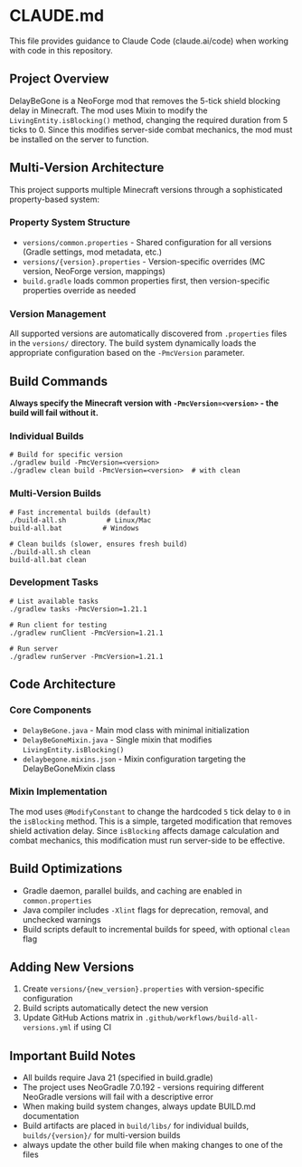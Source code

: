 # CLAUDE.md

This file provides guidance to Claude Code (claude.ai/code) when working with code in this repository.

## Project Overview

DelayBeGone is a NeoForge mod that removes the 5-tick shield blocking delay in Minecraft. The mod uses Mixin to modify the `LivingEntity.isBlocking()` method, changing the required duration from 5 ticks to 0. Since this modifies server-side combat mechanics, the mod must be installed on the server to function.

## Multi-Version Architecture

This project supports multiple Minecraft versions through a sophisticated property-based system:

### Property System Structure
- `versions/common.properties` - Shared configuration for all versions (Gradle settings, mod metadata, etc.)
- `versions/{version}.properties` - Version-specific overrides (MC version, NeoForge version, mappings)
- `build.gradle` loads common properties first, then version-specific properties override as needed

### Version Management
All supported versions are automatically discovered from `.properties` files in the `versions/` directory. The build system dynamically loads the appropriate configuration based on the `-PmcVersion` parameter.

## Build Commands

**Always specify the Minecraft version with `-PmcVersion=<version>` - the build will fail without it.**

### Individual Builds
```
# Build for specific version
./gradlew build -PmcVersion=<version>
./gradlew clean build -PmcVersion=<version>  # with clean
```

### Multi-Version Builds
```
# Fast incremental builds (default)
./build-all.sh          # Linux/Mac
build-all.bat          # Windows

# Clean builds (slower, ensures fresh build)
./build-all.sh clean
build-all.bat clean
```

### Development Tasks
```
# List available tasks
./gradlew tasks -PmcVersion=1.21.1

# Run client for testing
./gradlew runClient -PmcVersion=1.21.1

# Run server
./gradlew runServer -PmcVersion=1.21.1
```

## Code Architecture

### Core Components
- `DelayBeGone.java` - Main mod class with minimal initialization
- `DelayBeGoneMixin.java` - Single mixin that modifies `LivingEntity.isBlocking()`
- `delaybegone.mixins.json` - Mixin configuration targeting the DelayBeGoneMixin class

### Mixin Implementation
The mod uses `@ModifyConstant` to change the hardcoded `5` tick delay to `0` in the `isBlocking` method. This is a simple, targeted modification that removes shield activation delay. Since `isBlocking` affects damage calculation and combat mechanics, this modification must run server-side to be effective.

## Build Optimizations

- Gradle daemon, parallel builds, and caching are enabled in `common.properties`
- Java compiler includes `-Xlint` flags for deprecation, removal, and unchecked warnings
- Build scripts default to incremental builds for speed, with optional `clean` flag

## Adding New Versions

1. Create `versions/{new_version}.properties` with version-specific configuration
2. Build scripts automatically detect the new version
3. Update GitHub Actions matrix in `.github/workflows/build-all-versions.yml` if using CI

## Important Build Notes

- All builds require Java 21 (specified in build.gradle)
- The project uses NeoGradle 7.0.192 - versions requiring different NeoGradle versions will fail with a descriptive error
- When making build system changes, always update BUILD.md documentation
- Build artifacts are placed in `build/libs/` for individual builds, `builds/{version}/` for multi-version builds
- always update the other build file when making changes to one of the files